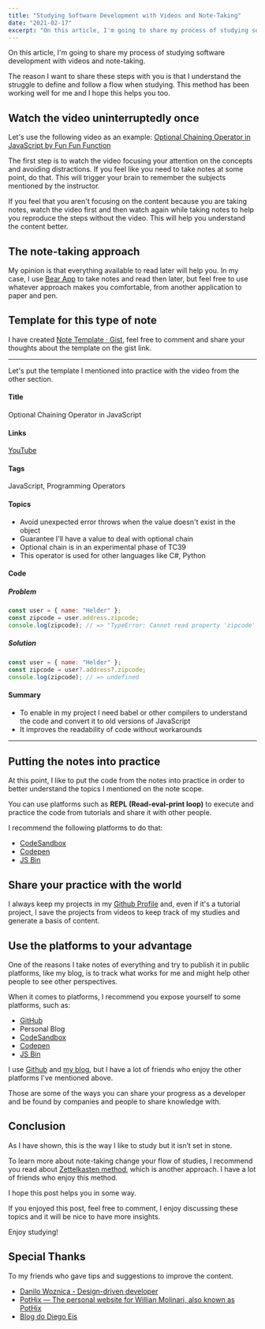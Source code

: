 ```yaml
---
title: "Studying Software Development with Videos and Note-Taking"
date: "2021-02-17"
excerpt: "On this article, I'm going to share my process of studying software development with videos and note-taking."
---
```


On this article, I'm going to share my process of studying software development with videos and note-taking.

The reason I want to share these steps with you is that I understand the struggle to define and follow a flow when studying. This method has been working well for me and I hope this helps you too.

## Watch the video uninterruptedly once

Let's use the following video as an example:
[Optional Chaining Operator in JavaScript by Fun Fun Function](https://youtu.be/FKRVqtP8o48)

The first step is to watch the video focusing your attention on the concepts and avoiding distractions. If you feel like you need to take notes at some point, do that. This will trigger your brain to remember the subjects mentioned by the instructor.

If you feel that you aren't focusing on the content because you are taking notes, watch the video first and then watch again while taking notes to help you reproduce the steps without the video. This will help you understand the content better.

## The note-taking approach

My opinion is that everything available to read later will help you. In my case, I use [Bear App](https://bear.app/) to take notes and read then later, but feel free to use whatever approach makes you comfortable, from another application to paper and pen.

## Template for this type of note

I have created [Note Template · Gist](https://gist.github.com/helderberto/2e7d91f8146545745f3662ff13358c31), feel free to comment and share your thoughts about the template on the gist link.

---

Let's put the template I mentioned into practice with the video from the other section.

#### Title

Optional Chaining Operator in JavaScript

#### Links

[YouTube](https://youtu.be/FKRVqtP8o48)

#### Tags

JavaScript, Programming Operators

#### Topics

- Avoid unexpected error throws when the value doesn't exist in the object
- Guarantee I'll have a value to deal with optional chain
- Optional chain is in an experimental phase of TC39
- This operator is used for other languages like C#, Python

#### Code

##### Problem

```js
const user = { name: "Helder" };
const zipcode = user.address.zipcode;
console.log(zipcode); // => "TypeError: Cannot read property 'zipcode' of undefined
```

##### Solution

```js
const user = { name: "Helder" };
const zipcode = user?.address?.zipcode;
console.log(zipcode); // => undefined
```

#### Summary

- To enable in my project I need babel or other compilers to understand the code and convert it to old versions of JavaScript
- It improves the readability of code without workarounds

---

## Putting the notes into practice

At this point, I like to put the code from the notes into practice in order to better understand the topics I mentioned on the note scope.

You can use platforms such as **REPL (Read-eval-print loop)** to execute and practice the code from tutorials and share it with other people.

I recommend the following platforms to do that:

- [CodeSandbox](https://codesandbox.io/)
- [Codepen](https://codepen.io/)
- [JS Bin](https://jsbin.com/?html,output)

## Share your practice with the world

I always keep my projects in my [Github Profile](https://github.com/helderberto) and, even if it's a tutorial project, I save the projects from videos to keep track of my studies and generate a basis of content.

## Use the platforms to your advantage

One of the reasons I take notes of everything and try to publish it in public platforms, like my blog, is to track what works for me and might help other people to see other perspectives.

When it comes to platforms, I recommend you expose yourself to some platforms, such as:

- [GitHub](http://github.com/)
- Personal Blog
- [CodeSandbox](https://codesandbox.io/)
- [Codepen](https://codepen.io/)
- [JS Bin](https://jsbin.com/?html,output)

I use [Github](https://github.com/helderberto) and [my blog](http://helderberto.com/), but I have a lot of friends who enjoy the other platforms I've mentioned above.

Those are some of the ways you can share your progress as a developer and be found by companies and people to share knowledge with.

## Conclusion

As I have shown, this is the way I like to study but it isn’t set in stone.

To learn more about note-taking change your flow of studies, I recommend you read about [Zettelkasten method](https://zettelkasten.de/posts/learn-faster-by-writing-zettel-notes/), which is another approach. I have a lot of friends who enjoy this method.

I hope this post helps you in some way.

If you enjoyed this post, feel free to comment, I enjoy discussing these topics and it will be nice to have more insights.

Enjoy studying!

## Special Thanks

To my friends who gave tips and suggestions to improve the content.

- [Danilo Woznica - Design-driven developer](https://danilowoz.com/)
- [PotHix — The personal website for Willian Molinari, also known as PotHix](https://pothix.com/)
- [Blog do Diego Eis](https://diegoeis.com/)
